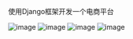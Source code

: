 使用Django框架开发一个电商平台

![image](https://user-images.githubusercontent.com/34084876/36740255-e1a1a83e-1c1c-11e8-8c29-8183617a4cee.png)
![image](https://user-images.githubusercontent.com/34084876/36740280-eeddc956-1c1c-11e8-8471-67e5c559b738.png)
![image](https://user-images.githubusercontent.com/34084876/36740294-f84243fa-1c1c-11e8-8195-cba421236c68.png)
![image](https://user-images.githubusercontent.com/34084876/36740312-05066404-1c1d-11e8-95b9-c4b66eb7742a.png)
